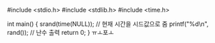 #include <stdio.h>
#include <stdlib.h>
#include <time.h>

int main() {
    srand(time(NULL));   // 현재 시간을 시드값으로 줌
    printf("%d\n", rand()); // 난수 출력
    return 0;
}
ㅠㅗ포ㅗ
